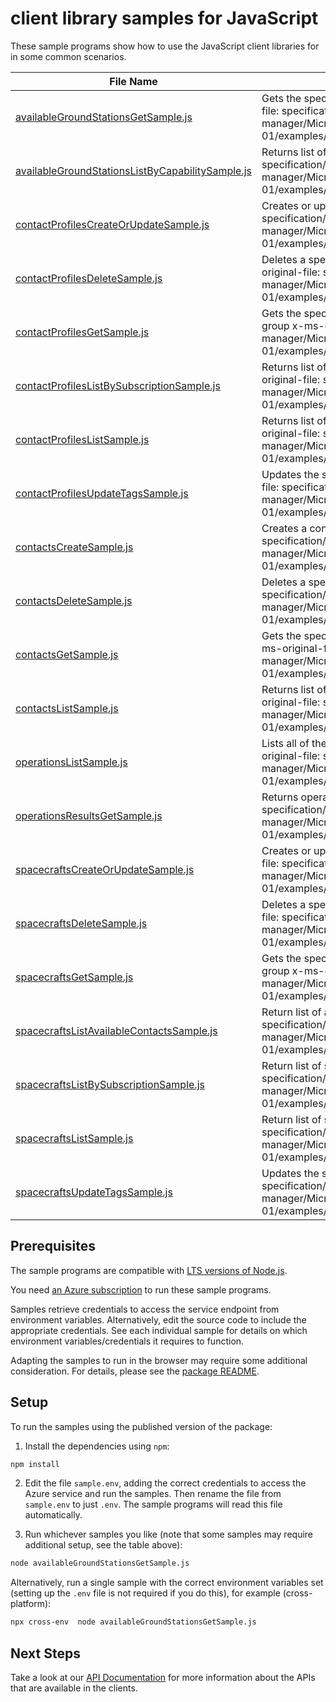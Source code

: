 # client library samples for JavaScript

These sample programs show how to use the JavaScript client libraries for in some common scenarios.

| **File Name**                                                                                     | **Description**                                                                                                                                                                                    |
| ------------------------------------------------------------------------------------------------- | -------------------------------------------------------------------------------------------------------------------------------------------------------------------------------------------------- |
| [availableGroundStationsGetSample.js][availablegroundstationsgetsample]                           | Gets the specified available ground station x-ms-original-file: specification/orbital/resource-manager/Microsoft.Orbital/stable/2022-03-01/examples/AvailableGroundStationGet.json                 |
| [availableGroundStationsListByCapabilitySample.js][availablegroundstationslistbycapabilitysample] | Returns list of available ground stations x-ms-original-file: specification/orbital/resource-manager/Microsoft.Orbital/stable/2022-03-01/examples/AvailableGroundStationsByCapabilityList.json     |
| [contactProfilesCreateOrUpdateSample.js][contactprofilescreateorupdatesample]                     | Creates or updates a contact profile x-ms-original-file: specification/orbital/resource-manager/Microsoft.Orbital/stable/2022-03-01/examples/ContactProfileCreate.json                             |
| [contactProfilesDeleteSample.js][contactprofilesdeletesample]                                     | Deletes a specified contact profile resource. x-ms-original-file: specification/orbital/resource-manager/Microsoft.Orbital/stable/2022-03-01/examples/ContactProfileDelete.json                    |
| [contactProfilesGetSample.js][contactprofilesgetsample]                                           | Gets the specified contact Profile in a specified resource group x-ms-original-file: specification/orbital/resource-manager/Microsoft.Orbital/stable/2022-03-01/examples/ContactProfileGet.json    |
| [contactProfilesListBySubscriptionSample.js][contactprofileslistbysubscriptionsample]             | Returns list of contact profiles by Subscription x-ms-original-file: specification/orbital/resource-manager/Microsoft.Orbital/stable/2022-03-01/examples/ContactProfilesBySubscriptionList.json    |
| [contactProfilesListSample.js][contactprofileslistsample]                                         | Returns list of contact profiles by Resource Group x-ms-original-file: specification/orbital/resource-manager/Microsoft.Orbital/stable/2022-03-01/examples/ContactProfilesByResourceGroupList.json |
| [contactProfilesUpdateTagsSample.js][contactprofilesupdatetagssample]                             | Updates the specified contact profile tags. x-ms-original-file: specification/orbital/resource-manager/Microsoft.Orbital/stable/2022-03-01/examples/ContactProfileUpdateTag.json                   |
| [contactsCreateSample.js][contactscreatesample]                                                   | Creates a contact. x-ms-original-file: specification/orbital/resource-manager/Microsoft.Orbital/stable/2022-03-01/examples/ContactCreate.json                                                      |
| [contactsDeleteSample.js][contactsdeletesample]                                                   | Deletes a specified contact x-ms-original-file: specification/orbital/resource-manager/Microsoft.Orbital/stable/2022-03-01/examples/ContactDelete.json                                             |
| [contactsGetSample.js][contactsgetsample]                                                         | Gets the specified contact in a specified resource group x-ms-original-file: specification/orbital/resource-manager/Microsoft.Orbital/stable/2022-03-01/examples/ContactGet.json                   |
| [contactsListSample.js][contactslistsample]                                                       | Returns list of contacts by spacecraftName x-ms-original-file: specification/orbital/resource-manager/Microsoft.Orbital/stable/2022-03-01/examples/ContactsBySpacecraftNameList.json               |
| [operationsListSample.js][operationslistsample]                                                   | Lists all of the available Orbital Rest API operations. x-ms-original-file: specification/orbital/resource-manager/Microsoft.Orbital/stable/2022-03-01/examples/OperationsList.json                |
| [operationsResultsGetSample.js][operationsresultsgetsample]                                       | Returns operation results. x-ms-original-file: specification/orbital/resource-manager/Microsoft.Orbital/stable/2022-03-01/examples/OperationResultsGet.json                                        |
| [spacecraftsCreateOrUpdateSample.js][spacecraftscreateorupdatesample]                             | Creates or updates a spacecraft resource x-ms-original-file: specification/orbital/resource-manager/Microsoft.Orbital/stable/2022-03-01/examples/SpacecraftCreate.json                             |
| [spacecraftsDeleteSample.js][spacecraftsdeletesample]                                             | Deletes a specified spacecraft resource. x-ms-original-file: specification/orbital/resource-manager/Microsoft.Orbital/stable/2022-03-01/examples/SpacecraftDelete.json                             |
| [spacecraftsGetSample.js][spacecraftsgetsample]                                                   | Gets the specified spacecraft in a specified resource group x-ms-original-file: specification/orbital/resource-manager/Microsoft.Orbital/stable/2022-03-01/examples/SpacecraftGet.json             |
| [spacecraftsListAvailableContactsSample.js][spacecraftslistavailablecontactssample]               | Return list of available contacts x-ms-original-file: specification/orbital/resource-manager/Microsoft.Orbital/stable/2022-03-01/examples/AvailableContactsList.json                               |
| [spacecraftsListBySubscriptionSample.js][spacecraftslistbysubscriptionsample]                     | Return list of spacecrafts x-ms-original-file: specification/orbital/resource-manager/Microsoft.Orbital/stable/2022-03-01/examples/SpacecraftsBySubscriptionList.json                              |
| [spacecraftsListSample.js][spacecraftslistsample]                                                 | Return list of spacecrafts x-ms-original-file: specification/orbital/resource-manager/Microsoft.Orbital/stable/2022-03-01/examples/SpacecraftsByResourceGroupList.json                             |
| [spacecraftsUpdateTagsSample.js][spacecraftsupdatetagssample]                                     | Updates the specified spacecraft tags. x-ms-original-file: specification/orbital/resource-manager/Microsoft.Orbital/stable/2022-03-01/examples/SpacecraftUpdateTags.json                           |

## Prerequisites

The sample programs are compatible with [LTS versions of Node.js](https://github.com/nodejs/release#release-schedule).

You need [an Azure subscription][freesub] to run these sample programs.

Samples retrieve credentials to access the service endpoint from environment variables. Alternatively, edit the source code to include the appropriate credentials. See each individual sample for details on which environment variables/credentials it requires to function.

Adapting the samples to run in the browser may require some additional consideration. For details, please see the [package README][package].

## Setup

To run the samples using the published version of the package:

1. Install the dependencies using `npm`:

```bash
npm install
```

2. Edit the file `sample.env`, adding the correct credentials to access the Azure service and run the samples. Then rename the file from `sample.env` to just `.env`. The sample programs will read this file automatically.

3. Run whichever samples you like (note that some samples may require additional setup, see the table above):

```bash
node availableGroundStationsGetSample.js
```

Alternatively, run a single sample with the correct environment variables set (setting up the `.env` file is not required if you do this), for example (cross-platform):

```bash
npx cross-env  node availableGroundStationsGetSample.js
```

## Next Steps

Take a look at our [API Documentation][apiref] for more information about the APIs that are available in the clients.

[availablegroundstationsgetsample]: https://github.com/Azure/azure-sdk-for-js/blob/main/sdk/orbital/arm-orbital/samples/v1/javascript/availableGroundStationsGetSample.js
[availablegroundstationslistbycapabilitysample]: https://github.com/Azure/azure-sdk-for-js/blob/main/sdk/orbital/arm-orbital/samples/v1/javascript/availableGroundStationsListByCapabilitySample.js
[contactprofilescreateorupdatesample]: https://github.com/Azure/azure-sdk-for-js/blob/main/sdk/orbital/arm-orbital/samples/v1/javascript/contactProfilesCreateOrUpdateSample.js
[contactprofilesdeletesample]: https://github.com/Azure/azure-sdk-for-js/blob/main/sdk/orbital/arm-orbital/samples/v1/javascript/contactProfilesDeleteSample.js
[contactprofilesgetsample]: https://github.com/Azure/azure-sdk-for-js/blob/main/sdk/orbital/arm-orbital/samples/v1/javascript/contactProfilesGetSample.js
[contactprofileslistbysubscriptionsample]: https://github.com/Azure/azure-sdk-for-js/blob/main/sdk/orbital/arm-orbital/samples/v1/javascript/contactProfilesListBySubscriptionSample.js
[contactprofileslistsample]: https://github.com/Azure/azure-sdk-for-js/blob/main/sdk/orbital/arm-orbital/samples/v1/javascript/contactProfilesListSample.js
[contactprofilesupdatetagssample]: https://github.com/Azure/azure-sdk-for-js/blob/main/sdk/orbital/arm-orbital/samples/v1/javascript/contactProfilesUpdateTagsSample.js
[contactscreatesample]: https://github.com/Azure/azure-sdk-for-js/blob/main/sdk/orbital/arm-orbital/samples/v1/javascript/contactsCreateSample.js
[contactsdeletesample]: https://github.com/Azure/azure-sdk-for-js/blob/main/sdk/orbital/arm-orbital/samples/v1/javascript/contactsDeleteSample.js
[contactsgetsample]: https://github.com/Azure/azure-sdk-for-js/blob/main/sdk/orbital/arm-orbital/samples/v1/javascript/contactsGetSample.js
[contactslistsample]: https://github.com/Azure/azure-sdk-for-js/blob/main/sdk/orbital/arm-orbital/samples/v1/javascript/contactsListSample.js
[operationslistsample]: https://github.com/Azure/azure-sdk-for-js/blob/main/sdk/orbital/arm-orbital/samples/v1/javascript/operationsListSample.js
[operationsresultsgetsample]: https://github.com/Azure/azure-sdk-for-js/blob/main/sdk/orbital/arm-orbital/samples/v1/javascript/operationsResultsGetSample.js
[spacecraftscreateorupdatesample]: https://github.com/Azure/azure-sdk-for-js/blob/main/sdk/orbital/arm-orbital/samples/v1/javascript/spacecraftsCreateOrUpdateSample.js
[spacecraftsdeletesample]: https://github.com/Azure/azure-sdk-for-js/blob/main/sdk/orbital/arm-orbital/samples/v1/javascript/spacecraftsDeleteSample.js
[spacecraftsgetsample]: https://github.com/Azure/azure-sdk-for-js/blob/main/sdk/orbital/arm-orbital/samples/v1/javascript/spacecraftsGetSample.js
[spacecraftslistavailablecontactssample]: https://github.com/Azure/azure-sdk-for-js/blob/main/sdk/orbital/arm-orbital/samples/v1/javascript/spacecraftsListAvailableContactsSample.js
[spacecraftslistbysubscriptionsample]: https://github.com/Azure/azure-sdk-for-js/blob/main/sdk/orbital/arm-orbital/samples/v1/javascript/spacecraftsListBySubscriptionSample.js
[spacecraftslistsample]: https://github.com/Azure/azure-sdk-for-js/blob/main/sdk/orbital/arm-orbital/samples/v1/javascript/spacecraftsListSample.js
[spacecraftsupdatetagssample]: https://github.com/Azure/azure-sdk-for-js/blob/main/sdk/orbital/arm-orbital/samples/v1/javascript/spacecraftsUpdateTagsSample.js
[apiref]: https://docs.microsoft.com/javascript/api/@azure/arm-orbital?view=azure-node-preview
[freesub]: https://azure.microsoft.com/free/
[package]: https://github.com/Azure/azure-sdk-for-js/tree/main/sdk/orbital/arm-orbital/README.md